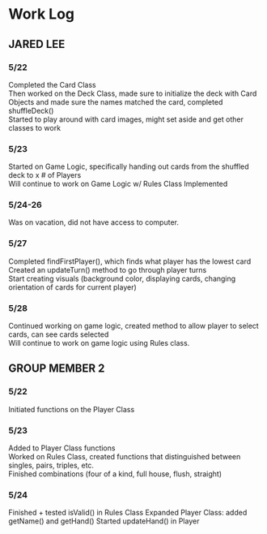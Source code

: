 # Work Log

## JARED LEE

### 5/22

Completed the Card Class  
Then worked on the Deck Class, made sure to initialize the deck with Card Objects and made sure the names matched the card, completed shuffleDeck()  
Started to play around with card images, might set aside and get other classes to work

### 5/23

Started on Game Logic, specifically handing out cards from the shuffled deck to x # of Players  
Will continue to work on Game Logic w/ Rules Class Implemented


### 5/24-26

Was on vacation, did not have access to computer.

### 5/27 

Completed findFirstPlayer(), which finds what player has the lowest card  
Created an updateTurn() method to go through player turns  
Start creating visuals (background color, displaying cards, changing orientation of cards for current player)  

### 5/28

Continued working on game logic, created method to allow player to select cards, can see cards selected  
Will continue to work on game logic using Rules class.

## GROUP MEMBER 2

### 5/22

Initiated functions on the Player Class

### 5/23

Added to Player Class functions  
Worked on Rules Class, created functions that distinguished between singles, pairs, triples, etc.  
Finished combinations (four of a kind, full house, flush, straight)

### 5/24

Finished + tested isValid() in Rules Class
Expanded Player Class: added getName() and getHand()
Started updateHand() in Player

